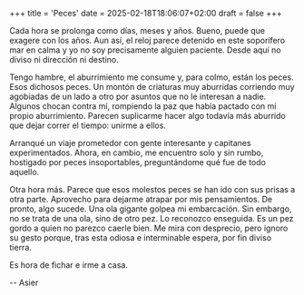 +++
title = 'Peces'
date = 2025-02-18T18:06:07+02:00
draft = false
+++

Cada hora se prolonga como días, meses y años. Bueno, puede que exagere con los años. Aun así, el reloj parece detenido en este soporífero mar en calma y yo no soy precisamente alguien paciente. Desde aquí no diviso ni dirección ni destino.

Tengo hambre, el aburrimiento me consume y, para colmo, están los peces. Esos dichosos peces. Un montón de criaturas muy aburridas corriendo muy agobiadas de un lado a otro por asuntos que no le interesan a nadie. Algunos chocan contra mí, rompiendo la paz que había pactado con mi propio aburrimiento. Parecen suplicarme hacer algo todavía más aburrido que dejar correr el tiempo: unirme a ellos.

Arranqué un viaje prometedor con gente interesante y capitanes experimentados. Ahora, en cambio, me encuentro solo y sin rumbo, hostigado por peces insoportables, preguntándome qué fue de todo aquello.

Otra hora más. Parece que esos molestos peces se han ido con sus prisas a otra parte. Aprovecho para dejarme atrapar por mis pensamientos. De pronto, algo sucede. Una ola gigante golpea mi embarcación. Sin embargo, no se trata de una ola, sino de otro pez. Lo reconozco enseguida. Es un pez gordo a quien no parezco caerle bien. Me mira con desprecio, pero ignoro su gesto porque, tras esta odiosa e interminable espera, por fin diviso tierra.

Es hora de fichar e irme a casa.

--
Asier
